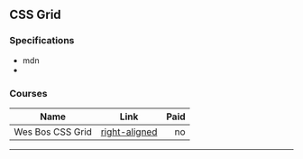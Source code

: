 ## CSS Grid

### Specifications

- mdn
-

### Courses

| Name             | Link                                 | Paid |
| ---------------- | ------------------------------------ | ---: |
| Wes Bos CSS Grid | [right-aligned](https://cssgrid.io/) |   no |

---
